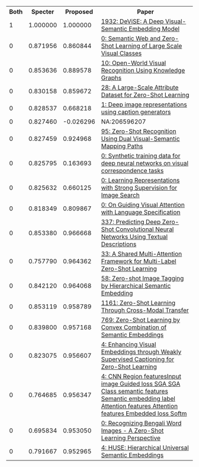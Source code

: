 <html><table><tr>
<th>Both</th>
<th>Specter</th>
<th>Proposed</th>
<th>Paper</th>
</tr>
<tr>
<td>1</td>
<td>1.000000</td>
<td>1.000000</td>
<td><a href="https://www.semanticscholar.org/paper/4aa4069693bee00d1b0759ca3df35e59284e9845">1932: DeViSE: A Deep Visual-Semantic Embedding Model</a></td>
</tr>
<tr>
<td>0</td>
<td>0.871956</td>
<td>0.860844</td>
<td><a href="https://www.semanticscholar.org/paper/730d0a7ddc35a081c5fa7beeef9aaea96c5deecd">0: Semantic Web and Zero-Shot Learning of Large Scale Visual Classes</a></td>
</tr>
<tr>
<td>0</td>
<td>0.853636</td>
<td>0.889578</td>
<td><a href="https://www.semanticscholar.org/paper/7198f506f09675803163bf3485edfadb89f577da">10: Open-World Visual Recognition Using Knowledge Graphs</a></td>
</tr>
<tr>
<td>0</td>
<td>0.830158</td>
<td>0.859672</td>
<td><a href="https://www.semanticscholar.org/paper/8f6f20c48a9e99fac227cb58570f6285cab8b730">28: A Large-Scale Attribute Dataset for Zero-Shot Learning</a></td>
</tr>
<tr>
<td>0</td>
<td>0.828537</td>
<td>0.668218</td>
<td><a href="https://www.semanticscholar.org/paper/eecd9a070ed333077a066bfdcf776c51c2c74406">1: Deep image representations using caption generators</a></td>
</tr>
<tr>
<td>0</td>
<td>0.827460</td>
<td>-0.026296</td>
<td>NA:206596207</td>
</tr>
<tr>
<td>0</td>
<td>0.827459</td>
<td>0.924968</td>
<td><a href="https://www.semanticscholar.org/paper/36bfe217afafd8bccce3e8d2bd23c4e4018a98bc">95: Zero-Shot Recognition Using Dual Visual-Semantic Mapping Paths</a></td>
</tr>
<tr>
<td>0</td>
<td>0.825795</td>
<td>0.163693</td>
<td><a href="https://www.semanticscholar.org/paper/09e0ff1dc82b0d57b9e2dab6fae0c53164d896a5">0: Synthetic training data for deep neural networks on visual correspondence tasks</a></td>
</tr>
<tr>
<td>0</td>
<td>0.825632</td>
<td>0.660125</td>
<td><a href="https://www.semanticscholar.org/paper/456b955f87bb58f1961bd9f222481d49d8c27cff">0: Learning Representations with Strong Supervision for Image Search</a></td>
</tr>
<tr>
<td>0</td>
<td>0.818349</td>
<td>0.809867</td>
<td><a href="https://www.semanticscholar.org/paper/657ec6e3d6332e41a2daa2352ecf2bda0bdb8038">0: On Guiding Visual Attention with Language Specification</a></td>
</tr>
<tr>
<td>0</td>
<td>0.853380</td>
<td>0.966668</td>
<td><a href="https://www.semanticscholar.org/paper/6540cb7971d1a9d72562d465172e010fbb729bc3">337: Predicting Deep Zero-Shot Convolutional Neural Networks Using Textual Descriptions</a></td>
</tr>
<tr>
<td>0</td>
<td>0.757790</td>
<td>0.964362</td>
<td><a href="https://www.semanticscholar.org/paper/7541e6e97c5d94184922f7db5b7fe185063941ef">33: A Shared Multi-Attention Framework for Multi-Label Zero-Shot Learning</a></td>
</tr>
<tr>
<td>0</td>
<td>0.842120</td>
<td>0.964068</td>
<td><a href="https://www.semanticscholar.org/paper/877972274fc47f9993acadaaec4e3956e124212a">58: Zero-shot Image Tagging by Hierarchical Semantic Embedding</a></td>
</tr>
<tr>
<td>0</td>
<td>0.853119</td>
<td>0.958789</td>
<td><a href="https://www.semanticscholar.org/paper/755e9f43ce398ae8737366720c5f82685b0c253e">1161: Zero-Shot Learning Through Cross-Modal Transfer</a></td>
</tr>
<tr>
<td>0</td>
<td>0.839800</td>
<td>0.957168</td>
<td><a href="https://www.semanticscholar.org/paper/be2f5d8a7e6b415f1e22cee7dfd9be56b1afd8be">769: Zero-Shot Learning by Convex Combination of Semantic Embeddings</a></td>
</tr>
<tr>
<td>0</td>
<td>0.823075</td>
<td>0.956607</td>
<td><a href="https://www.semanticscholar.org/paper/68def1260e8040e6ff139e27ec101fc4911b8e04">4: Enhancing Visual Embeddings through Weakly Supervised Captioning for Zero-Shot Learning</a></td>
</tr>
<tr>
<td>0</td>
<td>0.764685</td>
<td>0.956347</td>
<td><a href="https://www.semanticscholar.org/paper/ffbff2edb9994ceac5d7b08d0049424974d20eae">4: CNN Region featuresInput image Guided loss SGA SGA Class semantic features Semantic embedding label Attention features Attention features Embedded loss Softm</a></td>
</tr>
<tr>
<td>0</td>
<td>0.695834</td>
<td>0.953050</td>
<td><a href="https://www.semanticscholar.org/paper/fdadf23925884b3cfd9f3f72e48136b8fcf4276b">0: Recognizing Bengali Word Images - A Zero-Shot Learning Perspective</a></td>
</tr>
<tr>
<td>0</td>
<td>0.791667</td>
<td>0.952965</td>
<td><a href="https://www.semanticscholar.org/paper/0ea46e70da5e0882ac6e08afd8a9f6285abfb12a">4: HUSE: Hierarchical Universal Semantic Embeddings</a></td>
</tr>
</table></html>
